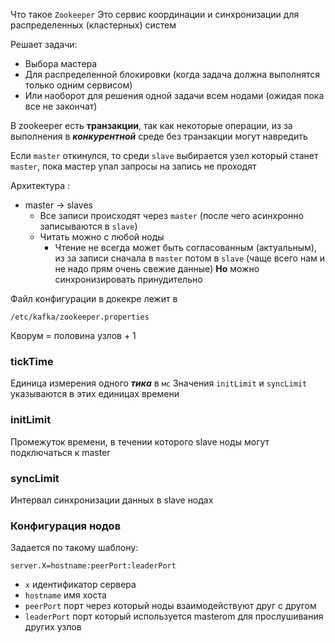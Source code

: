 Что такое `Zookeeper`
	Это сервис координации и синхронизации для распределенных (кластерных) систем

Решает задачи:
- Выбора мастера
- Для распределенной блокировки (когда задача должна выполнятся только одним сервисом)
- Или наоборот для решения одной задачи всем нодами (ожидая пока все не закончат)

В  zookeeper есть **транзакции**, так как некоторые операции, из за выполнения в ***конкурентной*** среде без транзакции могут навредить

Если `master` откинулся, то среди `slave` выбирается узел который станет `master`, пока мастер упал запросы на запись не проходят

Архитектура :
- master -> slaves
	- Все записи происходят через `master` (после чего асинхронно записываются в `slave`)
	- Читать можно с любой ноды
		- Чтение не всегда может быть согласованным (актуальным), из за записи сначала в `master` потом в `slave` (чаще всего нам и не надо прям очень свежие данные) **Но** можно синхронизировать принудительно 

Файл конфигурации в докекре лежит в 
```
/etc/kafka/zookeeper.properties
```

Кворум = половина узлов + 1

### tickTime
Единица измерения одного ***тика*** в `мс`
Значения `initLimit` и `syncLimit` указываются в этих единицах времени

### initLimit
Промежуток времени, в течении которого slave ноды могут подключаться к master

### syncLimit
Интервал синхронизации данных в slave нодах


### Конфигурация нодов

Задается по такому шаблону:

```
server.X=hostname:peerPort:leaderPort
```

- `x` идентификатор сервера
- `hostname` имя хоста
- `peerPort` порт через который ноды взаимодействуют друг с другом
- `leaderPort` порт который используется masterom для прослушивания других узлов 
